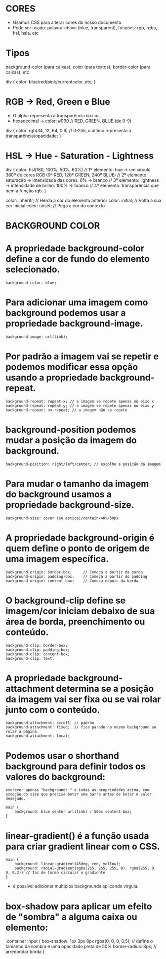 # CORES
- Usamos CSS para alterar cores do nosso documento.
- Pode ser usado: palavra-chave (blue, transparent), funções: rgb, rgba, hsl, hsla, etc

# Tipos
background-color (para caixas), color (para textos), border-color (para caixas), etc

div {
    color: blue/red/pink/currentcolor..etc;
}

# RGB → Red, Green e Blue
- O alpha representa a transparência da cor.
- hexadecimal -> color: #090 // RED, GREEN, BLUE (de 0-9)

div {
    color: rgb(34, 12, 64, 0.6) // 0-255, o último representa a transparência/opacidade;
}

# HSL → Hue - Saturation - Lightness
div {
    color: hsl(180, 100%, 50%, 60%) // 1º elemento: hue -> um círculo 360º de cores RGB (0º RED, 120º GREEN, 240º BLUE)
                                    // 2º elemento: saturação -> intensidade das cores. 0% -> branco
                                    // 3º elemento: lightness -> intensidade de brilho. 100% -> branco
                                    // 4º elemento: transparência que nem a função rgb.
}

color: inheritr; // Herda a cor do elemento anterior 
color: initial; // Volta a sua cor inicial 
color: unset; // Pega a cor do contexto

# BACKGROUND COLOR

# A propriedade background-color define a cor de fundo do elemento selecionado.
    background-color: blue;

# Para adicionar uma imagem como background podemos usar a propriedade background-image.
    background-image: url(link);

# Por padrão a imagem vai se repetir e podemos modificar essa opção usando a propriedade background-repeat.
    background-repeat: repeat-x; // a imagem se repete apenas no eixo x
    background-repeat: repeat-y; // a imagem se repete apenas no eixo y
    background-repeat: no-repeat; // a imagem não se repete

# background-position podemos mudar a posição da imagem do background.
    background-position: right/left/center; // escolhe a posição da imagem

# Para mudar o tamanho da imagem do background usamos a propriedade background-size.
    background-size: cover (se estica)/contain/40%/50px

# A propriedade background-origin é quem define o ponto de origem de uma imagem específica.
    background-origin: border-box;     // Começa a partir da borda
    background-origin: padding-box;    // Começa a partir do padding
    background-origin: content-box;    // Começa depois da borda

# O background-clip define se imagem/cor iniciam debaixo de sua área de borda, preenchimento ou conteúdo.
    background-clip: border-box;
    background-clip: padding-box;
    background-clip: content-box;
    background-clip: text;

# A propriedade background-attachment determina se a posição da imagem vai ser fixa ou se vai rolar junto com o conteúdo.
    background-attachment: scroll; // padrão
    background-attachment: fixed;  // fica parado no mesmo background ao rolar a página
    background-attachment: local;

# Podemos usar o shorthand background para definir todos os valores do background:
    escrever apenas "background: " e todas as propriedades acima, com exceção do size que precisa botar uma barra antes de botar o valor desejado.

    main {
        background: blue center url(link) / 50px content-box;
    }

# linear-gradient() é a função usada para criar gradient linear com o CSS.
    main {
        background: linear-gradient(45deg, red, yellow);
        background: radial-gradient(rgba(255, 255, 255, 0), rgba(255, 0, 0, 0.2)) // faz de forma circular o gradiente
    }
- é possível adicionar multiplos backgrounds aplicando vírgula.


# box-shadow para aplicar um efeito de "sombra" a alguma caixa ou elemento:

.container input {
    box-shadow: 1px 3px 8px rgba(0, 0, 0, 0.5); // define o tamanho da sombra e uma opacidade preta de 50%
    border-radius: 8px; // arredondar borda
}
